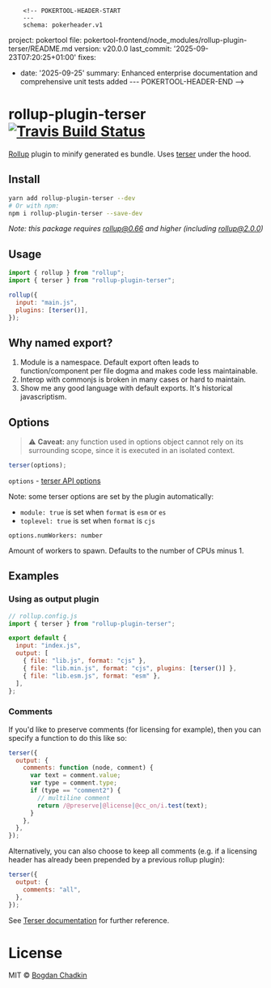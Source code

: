         <!-- POKERTOOL-HEADER-START
        ---
        schema: pokerheader.v1
project: pokertool
file: pokertool-frontend/node_modules/rollup-plugin-terser/README.md
version: v20.0.0
last_commit: '2025-09-23T07:20:25+01:00'
fixes:
- date: '2025-09-25'
  summary: Enhanced enterprise documentation and comprehensive unit tests added
        ---
        POKERTOOL-HEADER-END -->
# rollup-plugin-terser [![Travis Build Status][travis-img]][travis]

[travis-img]: https://travis-ci.org/TrySound/rollup-plugin-terser.svg
[travis]: https://travis-ci.org/TrySound/rollup-plugin-terser

[Rollup](https://github.com/rollup/rollup) plugin to minify generated es bundle. Uses [terser](https://github.com/fabiosantoscode/terser) under the hood.

## Install

```sh
yarn add rollup-plugin-terser --dev
# Or with npm:
npm i rollup-plugin-terser --save-dev
```

_Note: this package requires rollup@0.66 and higher (including rollup@2.0.0)_

## Usage

```js
import { rollup } from "rollup";
import { terser } from "rollup-plugin-terser";

rollup({
  input: "main.js",
  plugins: [terser()],
});
```

## Why named export?

1. Module is a namespace. Default export often leads to function/component per file dogma and makes code less maintainable.
2. Interop with commonjs is broken in many cases or hard to maintain.
3. Show me any good language with default exports. It's historical javascriptism.

## Options

> ⚠️ **Caveat:** any function used in options object cannot rely on its surrounding scope, since it is executed in an isolated context.

```js
terser(options);
```

`options` - [terser API options](https://github.com/fabiosantoscode/terser#minify-options)

Note: some terser options are set by the plugin automatically:

- `module: true` is set when `format` is `esm` or `es`
- `toplevel: true` is set when `format` is `cjs`

`options.numWorkers: number`

Amount of workers to spawn. Defaults to the number of CPUs minus 1.

## Examples

### Using as output plugin

```js
// rollup.config.js
import { terser } from "rollup-plugin-terser";

export default {
  input: "index.js",
  output: [
    { file: "lib.js", format: "cjs" },
    { file: "lib.min.js", format: "cjs", plugins: [terser()] },
    { file: "lib.esm.js", format: "esm" },
  ],
};
```

### Comments

If you'd like to preserve comments (for licensing for example), then you can specify a function to do this like so:

```js
terser({
  output: {
    comments: function (node, comment) {
      var text = comment.value;
      var type = comment.type;
      if (type == "comment2") {
        // multiline comment
        return /@preserve|@license|@cc_on/i.test(text);
      }
    },
  },
});
```

Alternatively, you can also choose to keep all comments (e.g. if a licensing header has already been prepended by a previous rollup plugin):

```js
terser({
  output: {
    comments: "all",
  },
});
```

See [Terser documentation](https://github.com/fabiosantoscode/terser#terser) for further reference.

# License

MIT © [Bogdan Chadkin](mailto:trysound@yandex.ru)
